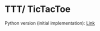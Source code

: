 # TTT/ TicTacToe

Python version (initial implementation):
[Link](https://github.com/bishal0922/tictactoe-ai)